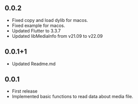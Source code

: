 ## 0.0.2

* Fixed copy and load dylib for macos.
* Fixed example for macos.
* Updated Flutter to 3.3.7
* Updated libMediaInfo from v21.09 to v22.09

## 0.0.1+1

* Updated Readme.md

## 0.0.1

* First release
* Implemented basic functions to read data about media file.
